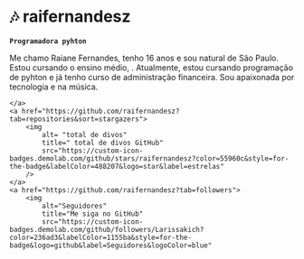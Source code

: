 

# 🎶 raifernandesz

**`Programadora pyhton`**

Me chamo Raiane Fernandes, tenho 16 anos e sou natural de São Paulo. Estou cursando o ensino médio, . Atualmente, estou cursando programação de pyhton e já tenho curso de administração financeira. Sou apaixonada por tecnologia e na música.

<p align="left">

         
    </a> 
    <a href="https://github.com/raifernandesz?tab=repositories&sort=stargazers">
        <img 
            alt= "total de divos" 
            title=" total de divos GitHub" 
            src="https://custom-icon-badges.demolab.com/github/stars/raifernandesz?color=55960c&style=for-the-badge&labelColor=488207&logo=star&label=estrelas"
        />
    </a>
    <a href="https://github.com/raifernandesz?tab=followers">
        <img 
            alt="Seguidores" 
            title="Me siga no GitHub" 
            src="https://custom-icon-badges.demolab.com/github/followers/Larissakich?color=236ad3&labelColor=1155ba&style=for-the-badge&logo=github&label=Seguidores&logoColor=blue"
        
    
